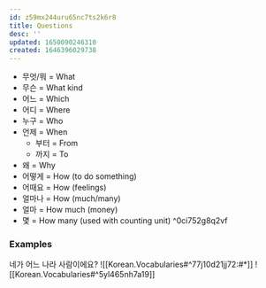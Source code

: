 ```yaml
---
id: z59mx244uru65nc7ts2k6r8
title: Questions
desc: ''
updated: 1650090246310
created: 1646396029738
---
```


- 무엇/뭐 = What
- 무슨 = What kind
- 어느 = Which
- 어디 = Where
- 누구 = Who
- 언제 = When
  - 부터 = From
  - 까지 = To
- 왜 = Why
- 어떻게 = How (to do something)
- 어때요 = How (feelings)
- 얼마나 = How (much/many)
- 얼마 = How much (money)
- 몇 = How many (used with counting unit) ^0ci752g8q2vf

### Examples

네가 어느 나라 사람이에요?
![[Korean.Vocabularies#^77j10d21jj72:#*]]
![[Korean.Vocabularies#^5yl465nh7a19]]
